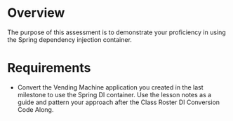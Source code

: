 # Overview

The purpose of this assessment is to demonstrate your proficiency in using the Spring dependency injection container.

# Requirements

- Convert the Vending Machine application you created in the last milestone to use the Spring DI container. Use the lesson notes as a guide and pattern your approach after the Class Roster DI Conversion Code Along.
